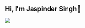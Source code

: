 ## Hi, I'm Jaspinder Singh👋
<a href="https://linkedin.com/jaspindersingh2793"><img src="https://img.shields.io/badge/-LinkedIn-0072b1?&style=for-the-badge&logo=linkedin&logoColor=white" /></a>

<!--
**jaspinder718/jaspinder718** is a ✨ _special_ ✨ repository because its `README.md` (this file) appears on your GitHub profile.

Here are some ideas to get you started:

- 🔭 I’m currently working on ...
- 🌱 I’m currently learning ...
- 👯 I’m looking to collaborate on ...
- 🤔 I’m looking for help with ...
- 💬 Ask me about ...
- 📫 How to reach me: ...
- 😄 Pronouns: ...
- ⚡ Fun fact: ...
-->
